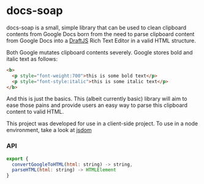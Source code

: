 # docs-soap
docs-soap is a small, simple library that can be used to clean clipboard contents from Google Docs born from
the need to parse clipboard content from Google Docs into a [DraftJS](https://www.github.com/facebook/draft-js) Rich Text Editor in a
valid HTML structure. 

Both Google mutates clipboard contents severely. Google stores bold and italic text as follows:
```html
<b>
  <p style="font-weight:700">this is some bold text</p>
  <p style="font-style:italic">this is some italic text</p>
</b>
```
And this is just the basics. This (albeit currently basic) library will aim to ease those pains and provide users an easy way to parse
this clipboard content to valid HTML.

This project was developed for use in a client-side project. To use in a node environment, take a look at [jsdom](https://www.npmjs.com/package/jsdom)

### API
```js
export {
  convertGoogleToHTML(html: string) -> string,
  parseHTML(html: string) -> HTMLElement
}
```
